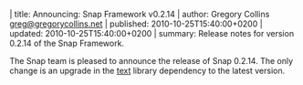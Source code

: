 | title: Announcing: Snap Framework v0.2.14
| author: Gregory Collins <greg@gregorycollins.net>
| published: 2010-10-25T15:40:00+0200
| updated: 2010-10-25T15:40:00+0200
| summary: Release notes for version 0.2.14 of the Snap Framework.

The Snap team is pleased to announce the release of Snap 0.2.14. The only
change is an upgrade in the [text](http://hackage.haskell.org/package/text)
library dependency to the latest version.

